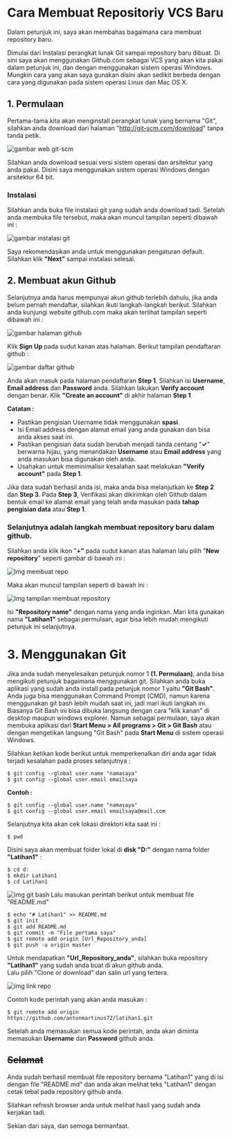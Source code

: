 # Cara Membuat Repositoriy VCS Baru

<p>Dalam petunjuk ini, saya akan membahas bagaimana cara membuat repository baru.</p>
Dimulai dari Instalasi perangkat lunak Git sampai repository baru dibuat.
Di sini saya akan menggunakan Github.com sebagai VCS yang akan kita pakai dalam petunjuk ini, dan dengan menggunakan sistem operasi Windows. Mungkin cara yang akan saya gunakan disini akan sedikit berbeda dengan cara yang digunakan pada sistem operasi Linux dan Mac OS X.

## 1. Permulaan
Pertama-tama kita akan menginstall perangkat lunak yang bernama "Git", silahkan anda download dari halaman "http://git-scm.com/download" tanpa tanda petik.

![gambar web git-scm](https://github.com/antonmartinus72/latihan1/blob/master/img/Img_1.png)

Silahkan anda download sesuai versi sistem operasi dan arsitektur yang anda pakai. Disini saya menggunakan sistem operasi Windows dengan arsitektur 64 bit.

### Instalasi

<p>Silahkan anda buka file instalasi git yang sudah anda download tadi.
Setelah anda membuka file tersebut, maka akan muncul tampilan seperti dibawah ini :</p>

![gambar instalasi git](https://github.com/antonmartinus72/latihan1/blob/master/img/Img_2.png)

Saya rekomendasikan anda untuk menggunakan pengaturan default. Silahkan klik **"Next"** sampai instalasi selesai.

## 2. Membuat akun Github
<p>Selanjutnya anda harus mempunyai akun github terlebih dahulu, jika anda belum pernah mendaftar, silahkan ikuti langkah-langkah berikut. Silahkan anda kunjungi website github.com maka akan terlihat tampilan seperti dibawah ini :</p>

![gambar halaman github](https://github.com/antonmartinus72/LatihanVCS/blob/master/img/Img_3.png)

Klik **Sign Up** pada sudut kanan atas halaman. 
Berikut tampilan pendaftaran github :

![gambar daftar github](https://github.com/antonmartinus72/LatihanVCS/blob/master/img/Img_4.png)

Anda akan masuk pada halaman pendaftaran **Step 1**.
Silahkan isi **Username**, **Email address** dan **Password** anda.
Silahkan lakukan **Verify account** dengan benar.
Klik **"Create an account"** di akhir halaman **Step 1**

**Catatan :**

* Pastikan pengisian Username tidak menggunakan **spasi**.
* Isi Email address dengan alamat email yang anda gunakan dan bisa anda akses saat ini.
* Pastikan pengisian data sudah berubah menjadi tanda centang "**✓**" berwarna hijau, yang menandakan **Username** atau **Email address** yang anda masukan bisa digunakan oleh anda.
* Usahakan untuk meminimalisir kesalahan saat melakukan **"Verify account"** pada **Step 1**.

Jika data sudah berhasil anda isi, maka anda bisa melanjutkan ke **Step 2** dan **Step 3**.
Pada **Step 3**, Verifikasi akan dikirimkan oleh Github dalam bentuk email ke alamat email yang telah anda masukan pada **tahap pengisian data** atau **Step 1**.

### Selanjutnya adalah langkah membuat repository baru dalam github.

Silahkan anda klik ikon "**+"** pada sudut kanan atas halaman lalu pilih "**New repository**" seperti gambar di bawah ini :

![Img membuat repo](https://github.com/antonmartinus72/LatihanVCS/blob/master/img/Img_5.png)

Maka akan muncul tampilan seperti di bawah ini :

![Img tampilan membuat repository](https://github.com/antonmartinus72/LatihanVCS/blob/master/img/Img_6.png)

Isi **"Repository name"** dengan nama yang anda inginkan. Mari kita gunakan nama **"Latihan1"** sebagai permulaan, agar bisa lebih mudah mengikuti petunjuk ini selanjutnya.

# 3. Menggunakan Git
Jika anda sudah menyelesaikan petunjuk nomor 1 **(1. Permulaan)**, anda bisa mengikuti petunjuk bagaimana menggunakan git. Silahkan anda buka aplikasi yang sudah anda install pada petunjuk nomor 1 yaitu **"Git Bash"**. Anda juga bisa menggunakan Command Prompt (CMD), namun karena menggunakan git bash lebih mudah saat ini, jadi mari ikuti langkah ini.  
Biasanya Git Bash ini bisa dibuka langsung dengan cara "klik kanan" di desktop maupun windows explorer. Namun sebagai permulaan, saya akan membuka aplikasi dari **Start Menu > All programs > Git > Git Bash** atau dengan mengetikan langsung "Git Bash" pada **Start Menu** di sistem operasi Windows.  

Silahkan ketikan kode berikut untuk memperkenalkan diri anda agar tidak terjadi kesalahan pada proses selanjutnya :
```
$ git config --global user.name "namasaya"
$ git config --global user.email emailsaya
```
**Contoh :**
```
$ git config --global user.name "namasaya"  
$ git config --global user.email emailsaya@mail.com  
```
Selanjutnya kita akan cek lokasi direktori kita saat ini :
```
$ pwd
```
Disini saya akan membuat folder lokal di **disk "D:"** dengan nama folder **"Latihan1"** :

```
$ cd d:
$ mkdir Latihan1
$ cd Latihan1
``` 
![img git bash](https://github.com/antonmartinus72/LatihanVCS/blob/master/img/Img_7.png)
Lalu masukan perintah berikut untuk membuat file "README.md"  
```
$ echo "# Latihan1" >> README.md
$ git init 
$ git add README.md
$ git commit -m "File pertama saya"
$ git remote add origin [Url_Repository_anda]
$ git push -u origin master
```
Untuk mendapatkan **"Url_Repository_anda"**, silahkan buka repository **"Latihan1"** yang sudah anda buat di akun github anda.  
Lalu pilih "Clone or download" dan salin url yang tertera.

![img link repo](https://github.com/antonmartinus72/LatihanVCS/blob/master/img/Img_8.png)

Contoh kode perintah yang akan anda masukan :
```
$ git remote add origin https://github.com/antonmartinus72/latihan1.git
```

Setelah anda memasukan semua kode perintah, anda akan diminta memasukan **Username** dan **Password** github anda.

## ~~Selamat~~
Anda sudah berhasil membuat file repository bernama "Latihan1" yang di isi dengan file "README.md" dan anda akan melihat teks "Latihan1" dengan cetak tebal pada repository github anda.

Silahkan refresh browser anda untuk melihat hasil yang sudah anda kerjakan tadi.

Sekian dari saya, dan semoga bermanfaat.